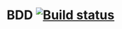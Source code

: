 # BDD [![Build status](https://ci.appveyor.com/api/projects/status/8qlqsq7jbst499eu?svg=true)](https://ci.appveyor.com/project/LaSFront/bdd)

